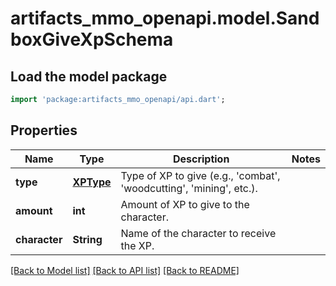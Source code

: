 # artifacts_mmo_openapi.model.SandboxGiveXpSchema

## Load the model package
```dart
import 'package:artifacts_mmo_openapi/api.dart';
```

## Properties
Name | Type | Description | Notes
------------ | ------------- | ------------- | -------------
**type** | [**XPType**](XPType.md) | Type of XP to give (e.g., 'combat', 'woodcutting', 'mining', etc.). | 
**amount** | **int** | Amount of XP to give to the character. | 
**character** | **String** | Name of the character to receive the XP. | 

[[Back to Model list]](../README.md#documentation-for-models) [[Back to API list]](../README.md#documentation-for-api-endpoints) [[Back to README]](../README.md)


